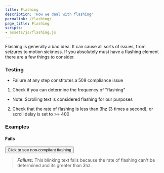 ```yaml
---
title: Flashing
description: 'How we deal with flashing'
permalink: /flashing/
page_title: Flashing
scripts:
- assets/js/flashing.js
---
```

Flashing is generally a bad idea. It can cause all sorts of issues, from seizures to motion sickness. If you absolutely must have a flashing element there are a few things to consider.

### Testing

* Failure at any step constitutes a 508 compliance issue

1. Check if you can determine the frequency of "flashing"
  * Note: Scrolling text is considered flashing for our purposes
2. Check that the rate of flashing is less than 3hz (3 times a second), or scroll delay is set to >= 400

### Examples

#### Fails
<button type='button' id='blinkbutton'>Click to see non-compliant flashing</button>
<span class='blink' style='display:none;'>This text is blinking</span>

> ___Failure:___ This blinking text fails because the rate of flashing can't be determined and its greater than 3hz.
